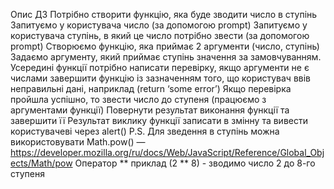 Опис ДЗ
Потрібно створити функцію, яка буде зводити число в ступінь
Запитуємо у користувача число (за допомогою prompt)
Запитуємо у користувача ступінь, в який це число потрібно звести (за допомогою prompt)
Створюємо функцію, яка приймає 2 аргументи (число, ступінь)
Задаємо аргументу, який приймає ступінь значення за замовчуванням.
Усередині функції потрібно написати перевірку, якщо аргументи не є числами завершити функцію із 
зазначенням того, що користувач ввів неправильні дані, наприклад (return ‘some error’)
Якщо перевірка пройшла успішно, то звести число до ступеня (працюємо з аргументами функції)
Повернути результат виконання функції та завершити її
Результат виклику функції записати в змінну та вивести користувачеві через alert()
P.S. Для зведення в ступінь можна використовувати
Math.pow() — https://developer.mozilla.org/ru/docs/Web/JavaScript/Reference/Global_Objects/Math/pow
Оператор ** приклад (2 ** 8) - зводимо число 2 до 8-го ступеня